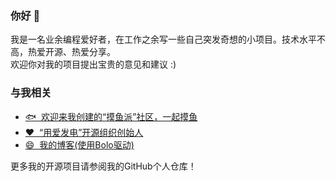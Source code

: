 ### 你好 👋

我是一名业余编程爱好者，在工作之余写一些自己突发奇想的小项目。技术水平不高，热爱开源、热爱分享。  
欢迎你对我的项目提出宝贵的意见和建议 :)  

### 与我相关 
* [🐟&nbsp;&nbsp;欢迎来我创建的“摸鱼派”社区，一起摸鱼](https://pwl.icu)
* [❤️&nbsp;&nbsp;“用爱发电”开源组织创始人](https://programmingwithlove.stackoverflow.wiki)
* [😄&nbsp;&nbsp;我的博客\(使用Bolo驱动\)](https://www.stackoverflow.wiki)

更多我的开源项目请参阅我的GitHub个人仓库！

